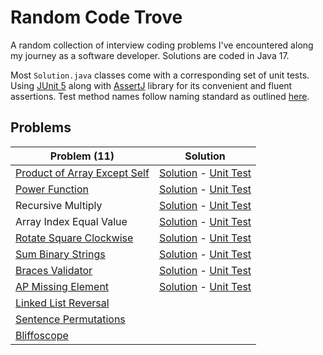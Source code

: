 # Random Code Trove

A random collection of interview coding problems I've encountered along my journey as a software developer. Solutions are coded in Java 17.

Most `Solution.java` classes come with a corresponding set of unit tests.
Using [JUnit 5](https://junit.org/junit5/docs/current/user-guide/) along with [AssertJ](https://assertj.github.io/doc/)
library for its convenient and fluent assertions. Test method names follow naming standard as
outlined [here](https://osherove.com/blog/2005/4/3/naming-standards-for-unit-tests.html).

## Problems

| Problem (11) | Solution |
| --- | --- |
| [Product of Array Except Self](https://leetcode.com/problems/product-of-array-except-self/) | [Solution](src/main/java/array/prodnoself/Solution.java) - [Unit Test](src/test/java/array/prodnoself/SolutionTest.java) |
| [Power Function](https://www.techiedelight.com/power-function-implementation-recursive-iterative) | [Solution](src/main/java/math/power/Solution.java) - [Unit Test](src/test/java/math/power/SolutionTest.java) |
| Recursive Multiply | [Solution](src/main/java/math/multiply/Solution.java) - [Unit Test](src/test/java/math/multiply/SolutionTest.java) |
| Array Index Equal Value | [Solution](src/main/java/array/indexeqval/Solution.java) - [Unit Test](src/test/java/array/indexeqval/SolutionTest.java) |
| [Rotate Square Clockwise](src/main/java/array/rotatesqr) | [Solution](src/main/java/array/rotatesqr/Solution.java) - [Unit Test](src/test/java/array/rotatesqr/SolutionTest.java) |
| [Sum Binary Strings](src/main/java/string/sumbin) | [Solution](src/main/java/string/sumbin/Solution.java) - [Unit Test](src/test/java/string/sumbin/SolutionTest.java) |
| [Braces Validator](src/main/java/string/braces) | [Solution](src/main/java/string/braces/Solution.java) - [Unit Test](src/test/java/string/braces/SolutionTest.java) |
| [AP Missing Element](src/main/java/array/apmiss) | [Solution](src/main/java/array/apmiss/Solution.java) - [Unit Test](src/test/java/array/apmiss/SolutionTest.java) |
| [Linked List Reversal](src/main/java/list/reverse) | |
| [Sentence Permutations](src/main/java/string/sentence) | |
| [Bliffoscope](src/main/java/array/bliffoscope) | |

